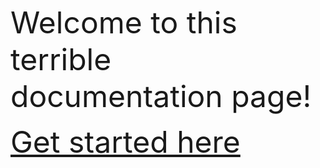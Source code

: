 <font size="10">Welcome to this terrible documentation page!</font>

<font size="10">[Get started here](./Introduction/What)</font>